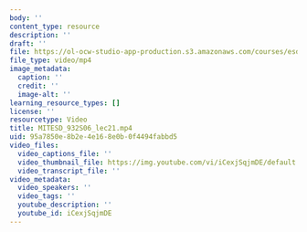 ```yaml
---
body: ''
content_type: resource
description: ''
draft: ''
file: https://ol-ocw-studio-app-production.s3.amazonaws.com/courses/esd-932-engineering-ethics-spring-2006/mitesd_932s06_lec21_360p_16_9.mp4
file_type: video/mp4
image_metadata:
  caption: ''
  credit: ''
  image-alt: ''
learning_resource_types: []
license: ''
resourcetype: Video
title: MITESD_932S06_lec21.mp4
uid: 95a7850e-8b2e-4e16-8e0b-0f4494fabbd5
video_files:
  video_captions_file: ''
  video_thumbnail_file: https://img.youtube.com/vi/iCexjSqjmDE/default.jpg
  video_transcript_file: ''
video_metadata:
  video_speakers: ''
  video_tags: ''
  youtube_description: ''
  youtube_id: iCexjSqjmDE
---
```

